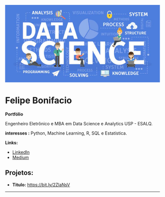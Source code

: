 <p align="center">
  <img src="Por-Que-e-Como-Data-Science-e-Mais-do-Que-Apenas-Machine-Learning.jpg" >
</p>

# Felipe Bonifacio
**Portfólio**

Engenheiro Eletrônico e MBA em Data Science e Analytics USP - ESALQ.

**interesses :** Python, Machine Learning, R, SQL e Estatística.

**Links:**
* [LinkedIn](https://www.linkedin.com/in/felipe-bonifacio-70101375/)
* [Medium](https://www.medium.com)


## Projetos:

* **Titulo:** https://bit.ly/2ZlaNsV

---

